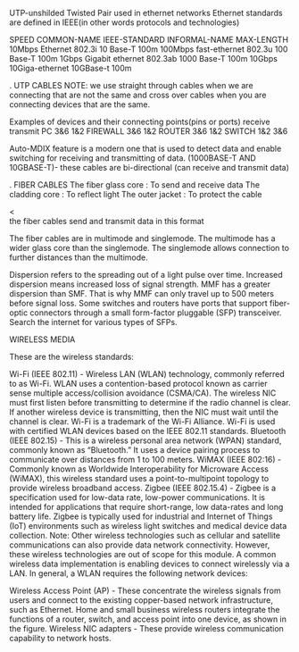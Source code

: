 UTP-unshilded Twisted Pair used in ethernet networks
Ethernet standards are defined in IEEE(in other words protocols and technologies)

SPEED               COMMON-NAME             IEEE-STANDARD       INFORMAL-NAME         MAX-LENGTH
10Mbps               Ethernet               802.3i              10 Base-T               100m
100Mbps             fast-ethernet           802.3u              100 Base-T              100m
1Gbps               Gigabit ethernet        802.3ab             1000 Base-T             100m
10Gbps              10Giga-ethernet                             10GBase-t               100m

.                               UTP CABLES
 NOTE:   we use straight through cables when we are connecting that are not the same and cross over cables when you are connecting
devices that are the same.

Examples of devices and their connecting points(pins or ports)
             receive                     transmit
PC            3&6                         1&2
FIREWALL      3&6                         1&2
ROUTER        3&6                         1&2
SWITCH        1&2                         3&6

Auto-MDIX feature is a modern one that is used to detect data and enable switching for receiving and transmitting of data.
(1000BASE-T AND 10GBASE-T)- these cables are bi-directional (can receive and transmit data)

.                             FIBER CABLES
The fiber glass core : To send and receive data
The cladding core    : To reflect light
The outer jacket     : To protect the cable

<   
the fiber cables send and transmit data in this format
>
 The fiber cables are in multimode and singlemode.  The multimode has a wider glass core than the singlemode.
 The singlemode allows connection to further distances than the multimode.
 

  Dispersion refers to the spreading out of a light pulse over time. Increased dispersion means increased loss of signal strength. MMF has a greater dispersion than SMF. That is why MMF can only travel up to 500 meters before signal loss.
  Some switches and routers have ports that support fiber-optic connectors through a small form-factor pluggable (SFP) transceiver. Search the internet for various types of SFPs.


  WIRELESS MEDIA

  These are the wireless standards:

Wi-Fi (IEEE 802.11) - Wireless LAN (WLAN) technology, commonly referred to as Wi-Fi. WLAN uses a contention-based protocol known as carrier sense multiple access/collision avoidance (CSMA/CA). The wireless NIC must first listen before transmitting to determine if the radio channel is clear. If another wireless device is transmitting, then the NIC must wait until the channel is clear. Wi-Fi is a trademark of the Wi-Fi Alliance. Wi-Fi is used with certified WLAN devices based on the IEEE 802.11 standards.
Bluetooth (IEEE 802.15) - This is a wireless personal area network (WPAN) standard, commonly known as “Bluetooth.” It uses a device pairing process to communicate over distances from 1 to 100 meters.
WiMAX (IEEE 802:16) - Commonly known as Worldwide Interoperability for Microware Access (WiMAX), this wireless standard uses a point-to-multipoint topology to provide wireless broadband access.
Zigbee (IEEE 802.15.4) - Zigbee is a specification used for low-data rate, low-power communications. It is intended for applications that require short-range, low data-rates and long battery life. Zigbee is typically used for industrial and Internet of Things (IoT) environments such as wireless light switches and medical device data collection.
Note: Other wireless technologies such as cellular and satellite communications can also provide data network connectivity. However, these wireless technologies are out of scope for this module.
A common wireless data implementation is enabling devices to connect wirelessly via a LAN. In general, a WLAN requires the following network devices:

Wireless Access Point (AP) - These concentrate the wireless signals from users and connect to the existing copper-based network infrastructure, such as Ethernet. Home and small business wireless routers integrate the functions of a router, switch, and access point into one device, as shown in the figure.
Wireless NIC adapters - These provide wireless communication capability to network hosts.